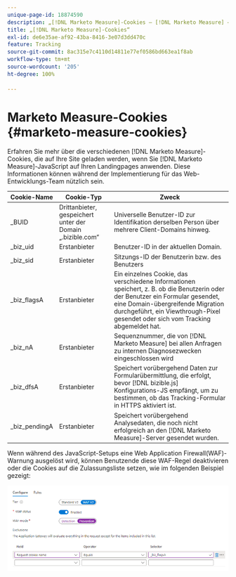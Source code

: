```yaml
---
unique-page-id: 18874590
description: „[!DNL Marketo Measure]-Cookies – [!DNL Marketo Measure] – Produktdokumentation“
title: „[!DNL Marketo Measure]-Cookies“
exl-id: de6e35ae-af92-43ba-8416-3e07d3dd470c
feature: Tracking
source-git-commit: 8ac315e7c4110d14811e77ef0586bd663ea1f8ab
workflow-type: tm+mt
source-wordcount: '205'
ht-degree: 100%

---
```


# Marketo Measure-Cookies {#marketo-measure-cookies}

Erfahren Sie mehr über die verschiedenen [!DNL Marketo Measure]-Cookies, die auf Ihre Site geladen werden, wenn Sie [!DNL Marketo Measure]-JavaScript auf Ihren Landingpages anwenden. Diese Informationen können während der Implementierung für das Web-Entwicklungs-Team nützlich sein.

| **Cookie-Name** | **Cookie-Typ** | **Zweck** |
|---|---|---|
| _BUID | Drittanbieter, gespeichert unter der Domain „.bizible.com“ | Universelle Benutzer-ID zur Identifikation derselben Person über mehrere Client-Domains hinweg. |
| _biz_uid | Erstanbieter | Benutzer-ID in der aktuellen Domain. |
| _biz_sid | Erstanbieter | Sitzungs-ID der Benutzerin bzw. des Benutzers |
| _biz_flagsA | Erstanbieter | Ein einzelnes Cookie, das verschiedene Informationen speichert, z. B. ob die Benutzerin oder der Benutzer ein Formular gesendet, eine Domain-übergreifende Migration durchgeführt, ein Viewthrough-Pixel gesendet oder sich vom Tracking abgemeldet hat. |
| _biz_nA | Erstanbieter | Sequenznummer, die von [!DNL Marketo Measure] bei allen Anfragen zu internen Diagnosezwecken eingeschlossen wird |
| _biz_dfsA | Erstanbieter | Speichert vorübergehend Daten zur Formularübermittlung, die erfolgt, bevor [!DNL bizible.js] Konfigurations-JS empfängt, um zu bestimmen, ob das Tracking-Formular in HTTPS aktiviert ist. |
| _biz_pendingA | Erstanbieter | Speichert vorübergehend Analysedaten, die noch nicht erfolgreich an den [!DNL Marketo Measure]-Server gesendet wurden. |

Wenn während des JavaScript-Setups eine Web Application Firewall(WAF)-Warnung ausgelöst wird, können Benutzende diese WAF-Regel deaktivieren oder die Cookies auf die Zulassungsliste setzen, wie im folgenden Beispiel gezeigt:

![](assets/marketo-measure-cookies-1.png)
